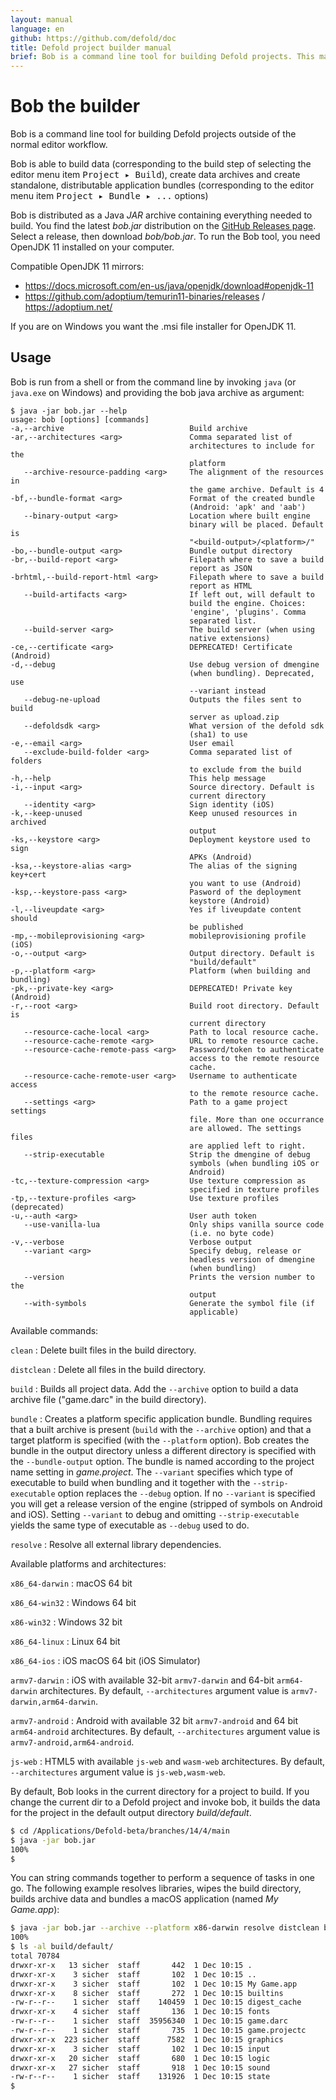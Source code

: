 ```yaml
---
layout: manual
language: en
github: https://github.com/defold/doc
title: Defold project builder manual
brief: Bob is a command line tool for building Defold projects. This manual explains how to use the tool.
---
```


# Bob the builder

Bob is a command line tool for building Defold projects outside of the normal editor workflow.

Bob is able to build data (corresponding to the build step of selecting the editor menu item <kbd>Project ▸ Build</kbd>), create data archives and create standalone, distributable application bundles (corresponding to the editor menu item <kbd>Project ▸ Bundle ▸ ...</kbd> options)

Bob is distributed as a Java _JAR_ archive containing everything needed to build. You find the latest *bob.jar* distribution on the [GitHub Releases page](https://github.com/defold/defold/releases). Select a release, then download *bob/bob.jar*. To run the Bob tool, you need OpenJDK 11 installed on your computer. 

Compatible OpenJDK 11 mirrors:
* https://docs.microsoft.com/en-us/java/openjdk/download#openjdk-11
* https://github.com/adoptium/temurin11-binaries/releases / https://adoptium.net/

If you are on Windows you want the .msi file installer for OpenJDK 11.

## Usage

Bob is run from a shell or from the command line by invoking `java` (or `java.exe` on Windows) and providing the bob java archive as argument:

```text
$ java -jar bob.jar --help
usage: bob [options] [commands]
-a,--archive                            Build archive
-ar,--architectures <arg>               Comma separated list of
                                        architectures to include for the
                                        platform
   --archive-resource-padding <arg>     The alignment of the resources in
                                        the game archive. Default is 4
-bf,--bundle-format <arg>               Format of the created bundle
                                        (Android: 'apk' and 'aab')
   --binary-output <arg>                Location where built engine
                                        binary will be placed. Default is
                                        "<build-output>/<platform>/"
-bo,--bundle-output <arg>               Bundle output directory
-br,--build-report <arg>                Filepath where to save a build
                                        report as JSON
-brhtml,--build-report-html <arg>       Filepath where to save a build
                                        report as HTML
   --build-artifacts <arg>              If left out, will default to
                                        build the engine. Choices:
                                        'engine', 'plugins'. Comma
                                        separated list.
   --build-server <arg>                 The build server (when using
                                        native extensions)
-ce,--certificate <arg>                 DEPRECATED! Certificate (Android)
-d,--debug                              Use debug version of dmengine
                                        (when bundling). Deprecated, use
                                        --variant instead
   --debug-ne-upload                    Outputs the files sent to build
                                        server as upload.zip
   --defoldsdk <arg>                    What version of the defold sdk
                                        (sha1) to use
-e,--email <arg>                        User email
   --exclude-build-folder <arg>         Comma separated list of folders
                                        to exclude from the build
-h,--help                               This help message
-i,--input <arg>                        Source directory. Default is
                                        current directory
   --identity <arg>                     Sign identity (iOS)
-k,--keep-unused                        Keep unused resources in archived
                                        output
-ks,--keystore <arg>                    Deployment keystore used to sign
                                        APKs (Android)
-ksa,--keystore-alias <arg>             The alias of the signing key+cert
                                        you want to use (Android)
-ksp,--keystore-pass <arg>              Pasword of the deployment
                                        keystore (Android)
-l,--liveupdate <arg>                   Yes if liveupdate content should
                                        be published
-mp,--mobileprovisioning <arg>          mobileprovisioning profile (iOS)
-o,--output <arg>                       Output directory. Default is
                                        "build/default"
-p,--platform <arg>                     Platform (when building and bundling)
-pk,--private-key <arg>                 DEPRECATED! Private key (Android)
-r,--root <arg>                         Build root directory. Default is
                                        current directory
   --resource-cache-local <arg>         Path to local resource cache.
   --resource-cache-remote <arg>        URL to remote resource cache.
   --resource-cache-remote-pass <arg>   Password/token to authenticate
                                        access to the remote resource
                                        cache.
   --resource-cache-remote-user <arg>   Username to authenticate access
                                        to the remote resource cache.
   --settings <arg>                     Path to a game project settings
                                        file. More than one occurrance
                                        are allowed. The settings files
                                        are applied left to right.
   --strip-executable                   Strip the dmengine of debug
                                        symbols (when bundling iOS or
                                        Android)
-tc,--texture-compression <arg>         Use texture compression as
                                        specified in texture profiles
-tp,--texture-profiles <arg>            Use texture profiles (deprecated)
-u,--auth <arg>                         User auth token
   --use-vanilla-lua                    Only ships vanilla source code
                                        (i.e. no byte code)
-v,--verbose                            Verbose output
   --variant <arg>                      Specify debug, release or
                                        headless version of dmengine
                                        (when bundling)
   --version                            Prints the version number to the
                                        output
   --with-symbols                       Generate the symbol file (if
                                        applicable)
```

Available commands:

`clean`
: Delete built files in the build directory.

`distclean`
: Delete all files in the build directory.

`build`
: Builds all project data. Add the `--archive` option to build a data archive file ("game.darc" in the build directory).

`bundle`
: Creates a platform specific application bundle. Bundling requires that a built archive is present (`build` with the `--archive` option) and that a target platform is specified (with the `--platform` option). Bob creates the bundle in the output directory unless a different directory is specified with the `--bundle-output` option. The bundle is named according to the project name setting in *game.project*. The `--variant` specifies which type of executable to build when bundling and it together with the `--strip-executable` option replaces the `--debug` option. If no `--variant` is specified you will get a release version of the engine (stripped of symbols on Android and iOS). Setting `--variant` to debug and omitting `--strip-executable` yields the same type of executable as `--debug` used to do.

`resolve`
: Resolve all external library dependencies.

Available platforms and architectures:

`x86_64-darwin`
: macOS 64 bit

`x86_64-win32`
: Windows 64 bit

`x86-win32`
: Windows 32 bit

`x86_64-linux`
: Linux 64 bit

`x86_64-ios`
: iOS macOS 64 bit (iOS Simulator)

`armv7-darwin`
: iOS with available 32-bit `armv7-darwin` and 64-bit `arm64-darwin` architectures. By default, `--architectures` argument value is `armv7-darwin,arm64-darwin`.

`armv7-android`
: Android with available 32 bit `armv7-android` and 64 bit `arm64-android` architectures. By default, `--architectures` argument value is `armv7-android,arm64-android`.

`js-web`
: HTML5 with available `js-web` and `wasm-web` architectures. By default, `--architectures` argument value is `js-web,wasm-web`.

By default, Bob looks in the current directory for a project to build. If you change the current dir to a Defold project and invoke bob, it builds the data for the project in the default output directory *build/default*.

```sh
$ cd /Applications/Defold-beta/branches/14/4/main
$ java -jar bob.jar
100%
$
```

You can string commands together to perform a sequence of tasks in one go. The following example resolves libraries, wipes the build directory, builds archive data and bundles a macOS application (named *My Game.app*):

```sh
$ java -jar bob.jar --archive --platform x86-darwin resolve distclean build bundle
100%
$ ls -al build/default/
total 70784
drwxr-xr-x   13 sicher  staff       442  1 Dec 10:15 .
drwxr-xr-x    3 sicher  staff       102  1 Dec 10:15 ..
drwxr-xr-x    3 sicher  staff       102  1 Dec 10:15 My Game.app
drwxr-xr-x    8 sicher  staff       272  1 Dec 10:15 builtins
-rw-r--r--    1 sicher  staff    140459  1 Dec 10:15 digest_cache
drwxr-xr-x    4 sicher  staff       136  1 Dec 10:15 fonts
-rw-r--r--    1 sicher  staff  35956340  1 Dec 10:15 game.darc
-rw-r--r--    1 sicher  staff       735  1 Dec 10:15 game.projectc
drwxr-xr-x  223 sicher  staff      7582  1 Dec 10:15 graphics
drwxr-xr-x    3 sicher  staff       102  1 Dec 10:15 input
drwxr-xr-x   20 sicher  staff       680  1 Dec 10:15 logic
drwxr-xr-x   27 sicher  staff       918  1 Dec 10:15 sound
-rw-r--r--    1 sicher  staff    131926  1 Dec 10:15 state
$
```
